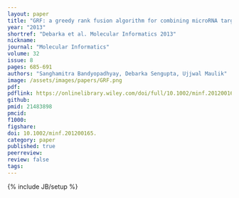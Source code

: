 ```yaml
---
layout: paper
title: "GRF: a greedy rank fusion algorithm for combining microRNA target orderings"
year: "2013"
shortref: "Debarka et al. Molecular Informatics 2013"
nickname:
journal: "Molecular Informatics"
volume: 32
issue: 8
pages: 685-691
authors: "Sanghamitra Bandyopadhyay, Debarka Sengupta, Ujjwal Maulik"
image: /assets/images/papers/GRF.png
pdf:
pdflink: https://onlinelibrary.wiley.com/doi/full/10.1002/minf.201200165
github:
pmid: 21483898
pmcid:
f1000:
figshare:
doi: 10.1002/minf.201200165.
category: paper
published: true
peerreview:
review: false
tags:
---
```

{% include JB/setup %}
